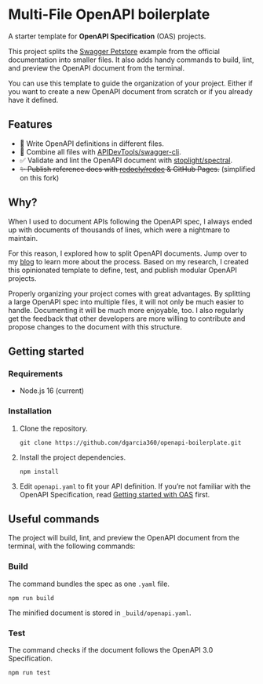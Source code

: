 
# Multi-File OpenAPI boilerplate

A starter template for **OpenAPI Specification** (OAS) projects.

This project splits the [Swagger Petstore](https://petstore.swagger.io/) example from the official documentation into smaller files. It also adds handy commands to build, lint, and preview the OpenAPI document from the terminal.

You can use this template to guide the organization of your project. Either if you want to create a new OpenAPI document from scratch or if you already have it defined. 

## Features

* 📝 Write OpenAPI definitions in different files.
* 🔀 Combine all files with [APIDevTools/swagger-cli](https://github.com/APIDevTools/swagger-cli).
* ✅ Validate and lint the OpenAPI document with [stoplight/spectral](https://github.com/stoplight/spectral).
* ~~✨ Publish reference docs with [redocly/redoc](https://github.com/Redocly/redoc) & GitHub Pages.~~ (simplified on this fork)

## Why?

When I used to document APIs following the OpenAPI spec, I always ended up with documents of thousands of lines, which were a nightmare to maintain.

For this reason, I explored how to split OpenAPI documents. Jump over to my [blog](https://davidgarcia.dev/posts/how-to-split-open-api-spec-into-multiple-files/) to learn more about the process. Based on my research, I created this opinionated template to define, test, and publish modular OpenAPI projects.

Properly organizing your project comes with great advantages. By splitting a large OpenAPI spec into multiple files, it will not only be much easier to handle. Documenting it will be much more enjoyable, too. I also regularly get the feedback that other developers are more willing to contribute and propose changes to the document with this structure.

## Getting started

### Requirements

* Node.js 16 (current)

### Installation

1. Clone the repository.

    ```
    git clone https://github.com/dgarcia360/openapi-boilerplate.git
    ```

2. Install the project dependencies.

    ```
    npm install
    ```

3. Edit `openapi.yaml` to fit your API definition. If you’re not familiar with the OpenAPI Specification, read [Getting started with OAS](https://swagger.io/solutions/getting-started-with-oas/) first.

## Useful commands

The project will build, lint, and preview the OpenAPI document from the terminal, with the following commands:

### Build

The command bundles the spec as one `.yaml` file.

```
npm run build
```

The minified document is stored in `_build/openapi.yaml`.

### Test

The command checks if the document follows the OpenAPI 3.0 Specification.

```
npm run test
```


